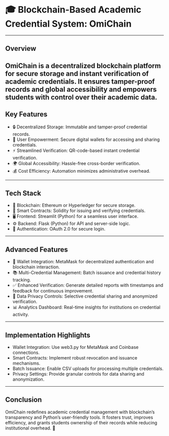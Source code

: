 # 🎓 Blockchain-Based Academic Credential System: OmiChain
---
## Overview
**OmiChain** is a decentralized blockchain platform for secure storage and instant verification of academic credentials. It ensures tamper-proof records and global accessibility and empowers students with control over their academic data.
---
## Key Features
- 🔒 Decentralized Storage: Immutable and tamper-proof credential records.
- 🙋 User Empowerment: Secure digital wallets for accessing and sharing credentials.
- ⚡ Streamlined Verification: QR-code-based instant credential verification.
- 🌍 Global Accessibility: Hassle-free cross-border verification.
- 💰 Cost Efficiency: Automation minimizes administrative overhead.
---
## Tech Stack
- 🔗 Blockchain: Ethereum or Hyperledger for secure storage.
- 📜 Smart Contracts: Solidity for issuing and verifying credentials.
- 🖥️ Frontend: Streamlit (Python) for a seamless user interface.
- ⚙️ Backend: Flask (Python) for API and server-side logic.
- 🔑 Authentication: OAuth 2.0 for secure login.
---
## Advanced Features
- 👛 Wallet Integration: MetaMask  for decentralized authentication and blockchain interaction.
- 📚 Multi-Credential Management: Batch issuance and credential history tracking.
- ✅ Enhanced Verification: Generate detailed reports with timestamps and feedback for continuous improvement.
- 🔐 Data Privacy Controls: Selective credential sharing and anonymized verification.
- 📊 Analytics Dashboard: Real-time insights for institutions on credential activity.
---
## Implementation Highlights
- Wallet Integration: Use web3.py for MetaMask and Coinbase connections.
- Smart Contracts: Implement robust revocation and issuance mechanisms.
- Batch Issuance: Enable CSV uploads for processing multiple credentials.
- Privacy Settings: Provide granular controls for data sharing and anonymization.
---
## Conclusion
OmiChain redefines academic credential management with blockchain’s transparency and Python’s user-friendly tools. It fosters trust, improves efficiency, and grants students ownership of their records while reducing institutional overhead. 🌟
